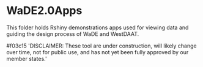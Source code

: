 # WaDE2.0Apps
This folder holds Rshiny demonstrations apps used for viewing data and guiding the design process of WaDE and WestDAAT.

#f03c15 'DISCLAIMER: These tool are under construction, will likely change over time, not for public use, and has not yet been fully approved by our member states.'
